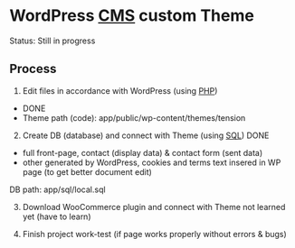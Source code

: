 # WordPress [CMS](https://cs.wikipedia.org/wiki/Syst%C3%A9m_pro_spr%C3%A1vu_obsahu) custom Theme

Status: Still in progress

## Process

1) Edit files in accordance with WordPress (using [PHP](https://www.php.net/))
- DONE
- Theme path (code): app/public/wp-content/themes/tension

2) Create DB (database) and connect with Theme (using [SQL](https://cs.wikipedia.org/wiki/SQL))
DONE
- full front-page, contact (display data) & contact form (sent data)
- other generated by WordPress, cookies and terms text insered in WP page (to get better document edit)

DB path: app/sql/local.sql

3. Download WooCommerce plugin and connect with Theme
not learned yet (have to learn)

4. Finish project
work-test (if page works properly without errors & bugs)



